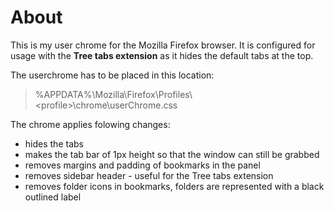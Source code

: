 # About

This is my user chrome for the Mozilla Firefox browser.
It is configured for usage with the **Tree tabs extension** as it hides the default tabs at the top.

The userchrome has to be placed in this location:
> %APPDATA%\Mozilla\Firefox\Profiles\\\<profile>\chrome\userChrome.css

The chrome applies folowing changes:

- hides the tabs
- makes the tab bar of 1px height so that the window can still be grabbed
- removes margins and padding of bookmarks in the panel 
- removes sidebar header - useful for the Tree tabs extension
- removes folder icons in bookmarks, folders are represented with a black outlined label